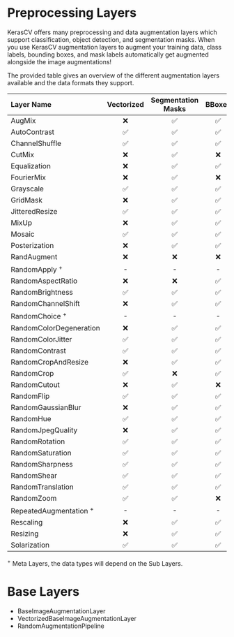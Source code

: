 # Preprocessing Layers

KerasCV offers many preprocessing and data augmentation layers which support classification, object detection, and segmentation masks. When you use KerasCV augmentation layers to augment your training data, class labels, bounding boxes, and mask labels automatically get augmented alongside the image augmentations!

The provided table gives an overview of the different augmentation layers available and the data formats they support.

| Layer Name | Vectorized | Segmentation Masks | BBoxes | Class Labels |
| :-- | :--: | :--: | :--: | :--: |
| AugMix | ❌ | ✅ | ✅ | ✅ |
| AutoContrast | ✅ | ✅ | ✅ | ✅ |
| ChannelShuffle | ✅ | ✅ | ✅ | ✅ |
| CutMix | ❌ | ✅ | ❌ | ✅ |
| Equalization | ❌ | ✅ | ✅ | ✅ |
| FourierMix | ❌ | ✅ | ❌ | ✅ |
| Grayscale | ✅ | ✅ | ✅ | ✅ |
| GridMask | ❌ | ✅ | ✅ | ✅ |
| JitteredResize | ✅ | ✅ | ✅ | ✅ |
| MixUp | ❌ | ✅ | ✅ | ✅ |
| Mosaic | ✅ | ✅ | ✅ | ✅ |
| Posterization | ❌ | ✅ | ✅ | ✅ |
| RandAugment | ❌ | ❌ | ❌ | ❌ |
| RandomApply <sup>+</sup> | - | - | - | - |
| RandomAspectRatio | ❌ | ❌ | ✅ | ✅ |
| RandomBrightness | ✅| ✅ | ✅ | ✅ |
| RandomChannelShift | ❌| ✅ | ✅ | ✅ |
| RandomChoice <sup>+</sup> | - | - | - | - |
| RandomColorDegeneration | ❌ | ✅ | ✅ | ✅ |
| RandomColorJitter | ✅ | ✅ | ✅ | ✅ |
| RandomContrast | ✅ | ✅ | ✅ | ✅ |
| RandomCropAndResize | ❌ | ✅ | ✅ | ❌ |
| RandomCrop | ✅ | ❌ | ✅ | ✅ |
| RandomCutout | ❌ | ✅ | ❌ | ✅ |
| RandomFlip | ✅ | ✅ | ✅ | ✅ |
| RandomGaussianBlur | ❌ | ✅ | ✅ | ✅ |
| RandomHue | ✅ | ✅ | ✅ | ✅ |
| RandomJpegQuality | ❌ | ✅ | ✅ | ✅ |
| RandomRotation | ✅ | ✅ | ✅ | ✅ |
| RandomSaturation | ✅ | ✅ | ✅ | ✅ |
| RandomSharpness | ✅ | ✅ | ✅ | ✅ |
| RandomShear | ✅ | ✅ | ✅ | ✅ |
| RandomTranslation | ✅ | ✅ | ✅ | ✅ |
| RandomZoom | ✅ | ✅ | ❌ | ✅ |
| RepeatedAugmentation <sup>+</sup> | - | - | - | - |
| Rescaling | ❌ | ✅ | ✅ | ✅ |
| Resizing | ❌ | ✅ | ✅ | ❌ |
| Solarization | ✅ | ✅ | ✅ | ✅ |

<sup>+</sup> Meta Layers, the data types will depend on the Sub Layers.

# Base Layers

- BaseImageAugmentationLayer
- VectorizedBaseImageAugmentationLayer
- RandomAugmentationPipeline